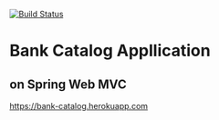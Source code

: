 [![Build Status](https://travis-ci.org/mcarov/bank-catalog.svg?branch=master)](https://travis-ci.org/mcarov/bank-catalog)

# Bank Catalog Appllication
## on Spring Web MVC

https://bank-catalog.herokuapp.com